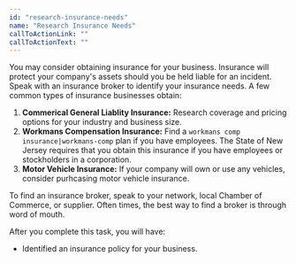 ```yaml
---
id: "research-insurance-needs"
name: "Research Insurance Needs"
callToActionLink: ""
callToActionText: ""
---
```


You may consider obtaining insurance for your business. Insurance will protect your company's assets should you be held liable for an incident. Speak with an insurance broker to identify your insurance needs. A few common types of insurance businesses obtain:

1. **Commerical General Liablity Insurance:** Research coverage and pricing options for your industry and business size.
2. **Workmans Compensation Insurance:** Find a `workmans comp insurance|workmans-comp` plan if you have employees. The State of New Jersey requires that you obtain this insurance if you have employees or stockholders in a corporation.
3. **Motor Vehicle Insurance:** If your company will own or use any vehicles, consider purhcasing motor vehicle insurance.

To find an insurance broker, speak to your network, local Chamber of Commerce, or supplier. Often times, the best way to find a broker is through word of mouth.

After you complete this task, you will have:
- Identified an insurance policy for your business.
